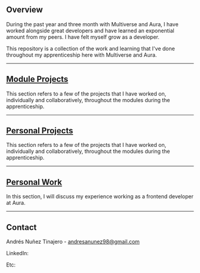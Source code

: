 ## Overview

During the past year and three month with Multiverse and Aura, I have worked alongside great developers and have learned an exponential amount from my peers. I have felt myself grow as a developer.


This repository is a collection of the work and learning that I've done throughout my apprenticeship here with Multiverse and Aura.

---

## [Module Projects](https://github.com/andresanunezt/mv-portfolio/tree/main/Projects/Modules)

This section refers to a few of the projects that I have worked on, individually and collaboratively, throughout the modules during the apprenticeship. 

---

## [Personal Projects](https://github.com/andresanunezt/mv-portfolio/tree/main/Projects/Personal)

This section refers to a few of the projects that I have worked on, individually and collaboratively, throughout the modules during the apprenticeship. 

---

## [Personal Work](https://github.com/andresanunezt/mv-portfolio/tree/main/Professional-Work)

In this section, I will discuss my experience working as a frontend developer at Aura.

---

## Contact


<!-- CONTACT -->


Andrés Nuñez Tinajero - andresanunez98@gmail.com

LinkedIn: 

Etc:

